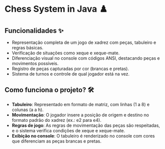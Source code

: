 # Chess System in Java ♟️

<h2>Funcionalidades ✨</h2>
<ul>
  <li>Representação completa de um jogo de xadrez com peças, tabuleiro e regras básicas.</li>
  <li>Verificação de situações como xeque e xeque-mate.</li>
  <li>Diferenciação visual no console com códigos ANSI, destacando peças e movimentos possíveis.</li>
  <li>Registro de peças capturadas por cor (brancas e pretas).</li>
  <li>Sistema de turnos e controle de qual jogador está na vez.</li>
</ul>

<h2>Como funciona o projeto? 🛠️</h2>
<ul>
  <li><strong>Tabuleiro</strong>: Representado em formato de matriz, com linhas (1 a 8) e colunas (a a h).</li>
  <li><strong>Movimentação</strong>: O jogador insere a posição de origem e destino no formato padrão do xadrez (ex.: e2 para e4).</li>
  <li><strong>Regras de jogo</strong>: As regras de movimentação das peças são respeitadas, e o sistema verifica condições de xeque e xeque-mate.</li>
  <li><strong>Exibição no console</strong>: O tabuleiro é renderizado no console com cores que diferenciam as peças brancas e pretas.</li>
</ul>
